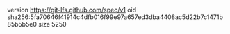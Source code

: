 version https://git-lfs.github.com/spec/v1
oid sha256:5fa70646f41914c4dfb016f99e97a657ed3dba4408ac5d22b7c1471b85b5b5e0
size 5250

